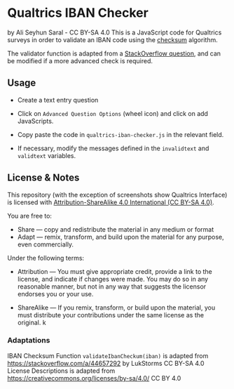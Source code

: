 # Qualtrics IBAN Checker 
by Ali Seyhun Saral - CC BY-SA 4.0 
This is a JavaScript code for Qualtrics surveys in order to validate an IBAN code using the [checksum](https://en.wikipedia.org/wiki/International_Bank_Account_Number#Validating_the_IBAN) algorithm. 

The validator function is adapted from a [StackOverflow question](https://stackoverflow.com/a/44657292/1819625), and can be modified if a more advanced check is required.

## Usage
* Create a text entry question

* Click on `Advanced Question Options` (wheel icon) and click on add JavaScripts.

* Copy paste the code in `qualtrics-iban-checker.js` in the relevant field.

* If necessary, modify the messages defined in the `invalidtext` and `validtext` variables.


## License & Notes
This repository (with the exception of screenshots show Qualtrics Interface) is licensed with [Attribution-ShareAlike 4.0 International (CC BY-SA 4.0)](https://creativecommons.org/licenses/by-sa/4.0/).

You are free to:
- Share — copy and redistribute the material in any medium or format
- Adapt — remix, transform, and build upon the material
    for any purpose, even commercially.

Under the following terms:
- Attribution — You must give appropriate credit, provide a link to the license, and indicate if changes were made. You may do so in any reasonable manner, but not in any way that suggests the licensor endorses you or your use.

- ShareAlike — If you remix, transform, or build upon the material, you must distribute your contributions under the same license as the original. k
    
    
### Adaptations
IBAN Checksum Function `validateIbanCheckum(iban)` is adapted from https://stackoverflow.com/a/44657292 by LukStorms CC BY-SA 4.0
License Descriptions is adapted from https://creativecommons.org/licenses/by-sa/4.0/ CC BY 4.0

